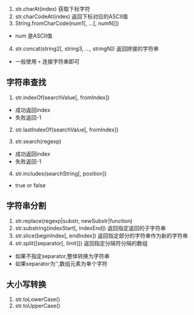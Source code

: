 1. str.charAt(index) 获取下标字符
2. str.charCodeAt(index) 返回下标对应的ASCII值
3. String.fromCharCode(num1[, ...[, numN]]) 
  - num 是ASCII值

4. str.concat(string2[, string3, ..., stringN])  返回拼接的字符串
  - 一般使用 `+` 连接字符串即可


## 字符串查找
1. str.indexOf(searchValue[, fromIndex]) 
  - 成功返回index
  - 失败返回-1

2. str.lastIndexOf(searchValue[, fromIndex])

3. str.search(regexp)
  - 成功返回index
  - 失败返回-1

4. str.includes(searchString[, position])
  - true or false

## 字符串分割
1. str.replace(regexp|substr, newSubstr|function)
2. str.substring(indexStart[, indexEnd]) 返回指定返回的子字符串
3. str.slice(beginIndex[, endIndex]) 返回指定部分的字符串作为新的字符串
4. str.split([separator[, limit]]) 返回指定分隔符分隔的数组
  - 如果不指定separator,整体转换为字符串
  - 如果separator为'',数组元素为单个字符

## 大小写转换
1. str.toLowerCase()
2. str.toUpperCase()

